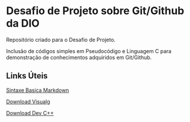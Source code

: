 # Desafio de Projeto sobre Git/Github da DIO
Repositório criado para o Desafio de Projeto.

Inclusão de códigos simples em Pseudocódigo e Linguagem C para demonstração de conhecimentos adquiridos em Git/Github.

## Links Úteis
[Sintaxe Basica Markdown](https://www.markdownguide.org/basic-syntax/)

[Download Visualg](https://sourceforge.net/projects/visualg30/)

[Download Dev C++](https://sourceforge.net/projects/orwelldevcpp/)

